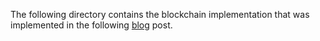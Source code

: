 The following directory contains the blockchain implementation that was
implemented in the following [blog](https://hackernoon.com/learn-blockchains-by-building-one-117428612f46) post.